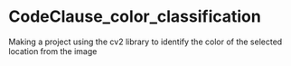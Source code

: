 # CodeClause_color_classification
Making a project using the cv2 library to identify the color of the selected location from the image
